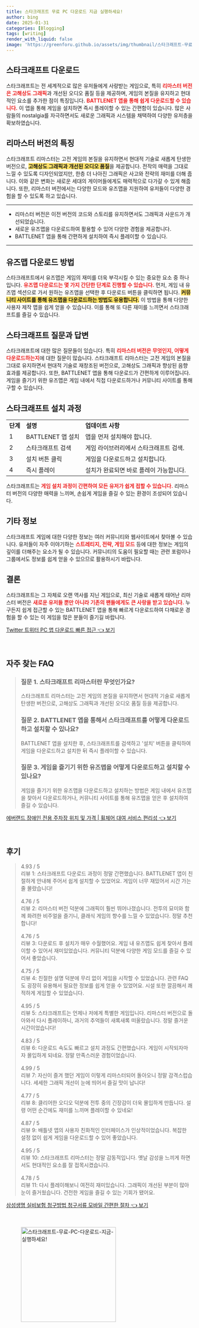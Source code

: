 ```yaml
---
title: 스타크래프트 무료 PC 다운로드 지금 실행하세요!
author: bing
date: 2025-01-31
categories: [Blogging]
tags: [writing]
render_with_liquid: false
image: 'https://greenforu.github.io/assets/img/thumbnail/스타크래프트-무료-PC-다운로드-지금-실행하세요!.webp'
---
```



<h2 id='스타크래프트_다운로드'>스타크래프트 다운로드</h2>

<p>스타크래프트는 전 세계적으로 많은 유저들에게 사랑받는 게임으로, 특히 <b><span style="color: #ee2323;">리마스터 버전은 고해상도 그래픽</span></b>과 개선된 오디오 품질 등을 제공하며, 게임의 본질을 유지하고 현대적인 요소를 추가한 점이 특징입니다. <b><span style="color: #ee2323;">BATTLENET 앱을 통해 쉽게 다운로드할 수 있습니다.</span></b> 이 앱을 통해 게임을 설치하면 즉시 플레이할 수 있는 간편함이 있습니다. 많은 사람들의 nostalgia를 자극하면서도 새로운 그래픽과 시스템을 채택하여 다양한 유저층을 확보하였습니다.</p>

<h2 id='리마스터_버전의_특징'>리마스터 버전의 특징</h2>

<p>스타크래프트 리마스터는 고전 게임의 본질을 유지하면서 현대적 기술로 새롭게 탄생한 버전으로, <b><span style="background-color: #ffe066;">고해상도 그래픽과 개선된 오디오 품질</span></b>을 제공합니다. 전작의 매력을 그대로 느낄 수 있도록 디자인되었지만, 한층 더 나아진 그래픽은 사고와 전략의 재미를 더해 줍니다. 이와 같은 변화는 새로운 세대의 게이머들에게도 매력적으로 다가갈 수 있게 해줍니다. 또한, 리마스터 버전에서는 다양한 모드와 유즈맵을 지원하여 유저들이 다양한 경험을 할 수 있도록 하고 있습니다.</p>

<hr />

<ul>
    <li>리마스터 버전은 이전 버전의 코드와 스토리를 유지하면서도 그래픽과 사운드가 개선되었습니다.</li>
    <li>새로운 유즈맵을 다운로드하여 활용할 수 있어 다양한 경험을 제공합니다.</li>
    <li>BATTLENET 앱을 통해 간편하게 설치하여 즉시 플레이할 수 있습니다.</li>
</ul>

<hr />

<h2 id='유즈맵_다운로드_방법'>유즈맵 다운로드 방법</h2>

<p>스타크래프트에서 유즈맵은 게임의 재미를 더욱 부각시킬 수 있는 중요한 요소 중 하나입니다. <b><span style="color: #ee2323;">유즈맵 다운로드는 몇 가지 간단한 단계로 진행할 수 있습니다.</span></b> 먼저, 게임 내 유즈맵 섹션으로 가서 원하는 유즈맵을 선택한 후 다운로드 버튼을 클릭하면 됩니다. <b><span style="background-color: #ffe066;">커뮤니티 사이트를 통해 유즈맵을 다운로드하는 방법도 유용합니다.</span></b> 이 방법을 통해 다양한 사용자 제작 맵을 쉽게 얻을 수 있습니다. 이를 통해 또 다른 재미를 느끼면서 스타크래프트를 즐길 수 있습니다.</p>

<h2 id='스타크래프트_질문과_답변'>스타크래프트 질문과 답변</h2>

<p>스타크래프트에 대한 많은 질문들이 있습니다. 특히 <b><span style="color: #ee2323;">리마스터 버전은 무엇인지, 어떻게 다운로드하는지</span></b>에 대한 질문이 많습니다. 스타크래프트 리마스터는 고전 게임의 본질을 그대로 유지하면서 현대적 기술로 재창조된 버전으로, 고해상도 그래픽과 향상된 음향 효과를 제공합니다. 또한, BATTLENET 앱을 통해 다운로드가 간편하게 이루어집니다. 게임을 즐기기 위한 유즈맵은 게임 내에서 직접 다운로드하거나 커뮤니티 사이트를 통해 구할 수 있습니다.</p>

<h2 id='스타크래프트_설치_과정'>스타크래프트 설치 과정</h2>

<table>
    <tr>
        <td><b>단계</b></td>
        <td><b>설명</b></td>
        <td><b>업데이트 사항</b></td>
    </tr>
    <tr>
        <td>1</td>
        <td>BATTLENET 앱 설치</td>
        <td>앱을 먼저 설치해야 합니다.</td>
    </tr>
    <tr>
        <td>2</td>
        <td>스타크래프트 검색</td>
        <td>게임 라이브러리에서 스타크래프트 검색.</td>
    </tr>
    <tr>
        <td>3</td>
        <td>설치 버튼 클릭</td>
        <td>게임을 다운로드하고 설치합니다.</td>
    </tr>
    <tr>
        <td>4</td>
        <td>즉시 플레이</td>
        <td>설치가 완료되면 바로 플레이 가능합니다.</td>
    </tr>
</table>

<p>스타크래프트는 <b><span style="color: #ee2323;">게임 설치 과정이 간편하여 모든 유저가 쉽게 접할 수 있습니다.</span></b> 리마스터 버전의 다양한 매력을 느끼며, 손쉽게 게임을 즐길 수 있는 환경이 조성되어 있습니다.</p>

<h2 id='기타_정보'>기타 정보</h2>

<p>스타크래프트 게임에 대한 다양한 정보는 여러 커뮤니티와 웹사이트에서 찾아볼 수 있습니다. 유저들이 자주 이야기하는 <b><span style="color: #ee2323;">스트레티지, 전략, 게임 모드</span></b> 등에 대한 정보는 게임의 깊이를 더해주는 요소가 될 수 있습니다. 커뮤니티의 도움이 필요할 때는 관련 포럼이나 그룹에서도 정보를 쉽게 얻을 수 있으므로 활용하시기 바랍니다.</p>

<h2 id='결론'>결론</h2>

<p>스타크래프트는 그 자체로 오랜 역사를 지닌 게임으로, 최신 기술로 새롭게 태어난 리마스터 버전은 <b><span style="color: #ee2323;">새로운 유저들 뿐만 아니라 기존의 팬들에게도 큰 사랑을 받고 있습니다.</span></b> 누구든지 쉽게 접근할 수 있는 BATTLENET 앱을 통해 빠르게 다운로드하여 다채로운 경험을 할 수 있는 이 게임을 많은 분들이 즐기길 바랍니다.</p>


<p><a class="click-button" title="Twitter 트위터 PC 앱 다운로드 빠른 접근" href="https://greenforu.github.io/posts/Twitter-%ED%8A%B8%EC%9C%84%ED%84%B0-PC-%EC%95%B1-%EB%8B%A4%EC%9A%B4%EB%A1%9C%EB%93%9C-%EB%B9%A0%EB%A5%B8-%EC%A0%91%EA%B7%BC/" rel="dofollow">Twitter 트위터 PC 앱 다운로드 빠른 접근 👈 보기</a></p><br>
<h2 id='자주_찾는_FAQ'>자주 찾는 FAQ</h2>
<div itemscope="" itemtype="https://schema.org/FAQPage"> 
<blockquote> 
<div itemscope="" itemprop="mainEntity" itemtype="https://schema.org/Question"> 
<h3 itemprop="name">질문 1. 스타크래프트 리마스터란 무엇인가요?</h3> 
<div itemscope="" itemprop="acceptedAnswer" itemtype="https://schema.org/Answer"> 
<span itemprop="text"> 
<p>스타크래프트 리마스터는 고전 게임의 본질을 유지하면서 현대적 기술로 새롭게 탄생한 버전으로, 고해상도 그래픽과 개선된 오디오 품질 등을 제공합니다.</p> 
</span> 
</div> 
</div> 
<div itemscope="" itemprop="mainEntity" itemtype="https://schema.org/Question"> 
<h3 itemprop="name">질문 2. BATTLENET 앱을 통해서 스타크래프트를 어떻게 다운로드하고 설치할 수 있나요?</h3> 
<div itemscope="" itemprop="acceptedAnswer" itemtype="https://schema.org/Answer"> 
<span itemprop="text"> 
<p>BATTLENET 앱을 설치한 후, 스타크래프트를 검색하고 '설치' 버튼을 클릭하여 게임을 다운로드하고 설치한 뒤 즉시 플레이할 수 있습니다.</p> 
</span> 
</div> 
</div> 
<div itemscope="" itemprop="mainEntity" itemtype="https://schema.org/Question"> 
<h3 itemprop="name">질문 3. 게임을 즐기기 위한 유즈맵을 어떻게 다운로드하고 설치할 수 있나요?</h3> 
<div itemscope="" itemprop="acceptedAnswer" itemtype="https://schema.org/Answer"> 
<span itemprop="text"> 
<p>게임을 즐기기 위한 유즈맵을 다운로드하고 설치하는 방법은 게임 내에서 유즈맵을 찾아서 다운로드하거나, 커뮤니티 사이트를 통해 유즈맵을 얻은 후 설치하여 즐길 수 있습니다.</p> 
</span> 
</div> 
</div> 
</blockquote> 
</div>
<p><a class="click-button" title="에버랜드 장애인 전용 주차장 위치 및 가격 | 휠체어 대여 서비스 편리성" href="https://greenforu.github.io/posts/%EC%97%90%EB%B2%84%EB%9E%9C%EB%93%9C-%EC%9E%A5%EC%95%A0%EC%9D%B8-%EC%A0%84%EC%9A%A9-%EC%A3%BC%EC%B0%A8%EC%9E%A5-%EC%9C%84%EC%B9%98-%EB%B0%8F-%EA%B0%80%EA%B2%A9-%ED%9C%A0%EC%B2%B4%EC%96%B4-%EB%8C%80%EC%97%AC-%EC%84%9C%EB%B9%84%EC%8A%A4-%ED%8E%B8%EB%A6%AC%EC%84%B1/" rel="dofollow">에버랜드 장애인 전용 주차장 위치 및 가격 | 휠체어 대여 서비스 편리성 👈 보기</a></p><br>
<h2 id='후기'>후기</h2>
<div itemscope itemtype="https://schema.org/Product">
  <blockquote>
  <div itemprop="review" itemscope itemtype="https://schema.org/Review">
      <div itemprop="reviewRating" itemscope itemtype="https://schema.org/Rating"> <span itemprop="ratingValue">4.93</span> / <span itemprop="bestRating">5</span> </div>
      <span itemprop="reviewBody">리뷰 1: 스타크래프트 다운로드 과정이 정말 간편했습니다. BATTLENET 앱이 친절하게 안내해 주어서 쉽게 설치할 수 있었어요. 게임이 너무 재밌어서 시간 가는 줄 몰랐습니다!</span>
  </div>
  <br>
  <div itemprop="review" itemscope itemtype="https://schema.org/Review">
      <div itemprop="reviewRating" itemscope itemtype="https://schema.org/Rating"> <span itemprop="ratingValue">4.76</span> / <span itemprop="bestRating">5</span> </div>
      <span itemprop="reviewBody">리뷰 2: 리마스터 버전 덕분에 그래픽이 훨씬 뛰어나졌습니다. 전투의 묘미와 함께 화려한 비주얼을 즐기니, 클래식 게임의 향수를 느낄 수 있었습니다. 정말 추천합니다!</span>
  </div>
  <br>
  <div itemprop="review" itemscope itemtype="https://schema.org/Review">
      <div itemprop="reviewRating" itemscope itemtype="https://schema.org/Rating"> <span itemprop="ratingValue">4.76</span> / <span itemprop="bestRating">5</span> </div>
      <span itemprop="reviewBody">리뷰 3: 다운로드 후 설치가 매우 수월했어요. 게임 내 유즈맵도 쉽게 찾아서 플레이할 수 있어서 재미있었습니다. 커뮤니티 덕분에 다양한 게임 모드를 즐길 수 있어서 좋았습니다.</span>
  </div>
  <br>
  <div itemprop="review" itemscope itemtype="https://schema.org/Review">
      <div itemprop="reviewRating" itemscope itemtype="https://schema.org/Rating"> <span itemprop="ratingValue">4.75</span> / <span itemprop="bestRating">5</span> </div>
      <span itemprop="reviewBody">리뷰 4: 친절한 설명 덕분에 무리 없이 게임을 시작할 수 있었습니다. 관련 FAQ도 굉장히 유용해서 필요한 정보를 쉽게 얻을 수 있었어요. 시설 또한 깔끔해서 쾌적하게 게임할 수 있었습니다.</span>
  </div>
  <br>
  <div itemprop="review" itemscope itemtype="https://schema.org/Review">
      <div itemprop="reviewRating" itemscope itemtype="https://schema.org/Rating"> <span itemprop="ratingValue">4.95</span> / <span itemprop="bestRating">5</span> </div>
      <span itemprop="reviewBody">리뷰 5: 스타크래프트는 언제나 저에게 특별한 게임입니다. 리마스터 버전으로 돌아와서 다시 플레이하니, 과거의 추억들이 새록새록 떠올랐습니다. 정말 즐거운 시간이었습니다!</span>
  </div>
  <br>
  <div itemprop="review" itemscope itemtype="https://schema.org/Review">
      <div itemprop="reviewRating" itemscope itemtype="https://schema.org/Rating"> <span itemprop="ratingValue">4.83</span> / <span itemprop="bestRating">5</span> </div>
      <span itemprop="reviewBody">리뷰 6: 다운로드 속도도 빠르고 설치 과정도 간편했습니다. 게임이 시작되자마자 몰입하게 되네요. 정말 만족스러운 경험이었습니다.</span>
  </div>
  <br>
  <div itemprop="review" itemscope itemtype="https://schema.org/Review">
      <div itemprop="reviewRating" itemscope itemtype="https://schema.org/Rating"> <span itemprop="ratingValue">4.99</span> / <span itemprop="bestRating">5</span> </div>
      <span itemprop="reviewBody">리뷰 7: 자신이 즐겨 했던 게임이 이렇게 리마스터되어 돌아오니 정말 감격스럽습니다. 세세한 그래픽 개선이 눈에 띄어서 즐길 맛이 납니다!</span>
  </div>
  <br>
  <div itemprop="review" itemscope itemtype="https://schema.org/Review">
      <div itemprop="reviewRating" itemscope itemtype="https://schema.org/Rating"> <span itemprop="ratingValue">4.77</span> / <span itemprop="bestRating">5</span> </div>
      <span itemprop="reviewBody">리뷰 8: 클리어한 오디오 덕분에 전투 중의 긴장감이 더욱 몰입하게 만듭니다. 설령 어떤 순간에도 재미를 느끼며 플레이할 수 있네요!</span>
  </div>
  <br>
  <div itemprop="review" itemscope itemtype="https://schema.org/Review">
      <div itemprop="reviewRating" itemscope itemtype="https://schema.org/Rating"> <span itemprop="ratingValue">4.87</span> / <span itemprop="bestRating">5</span> </div>
      <span itemprop="reviewBody">리뷰 9: 배틀넷 앱의 사용자 친화적인 인터페이스가 인상적이었습니다. 복잡한 설정 없이 쉽게 게임을 다운로드할 수 있어 좋았습니다.</span>
  </div>
  <br>
  <div itemprop="review" itemscope itemtype="https://schema.org/Review">
      <div itemprop="reviewRating" itemscope itemtype="https://schema.org/Rating"> <span itemprop="ratingValue">4.95</span> / <span itemprop="bestRating">5</span> </div>
      <span itemprop="reviewBody">리뷰 10: 스타크래프트 리마스터는 정말 감동적입니다. 옛날 감성을 느끼게 하면서도 현대적인 요소를 잘 접목시켰습니다.</span>
  </div>
  <br>
  <div itemprop="review" itemscope itemtype="https://schema.org/Review">
      <div itemprop="reviewRating" itemscope itemtype="https://schema.org/Rating"> <span itemprop="ratingValue">4.78</span> / <span itemprop="bestRating">5</span> </div>
      <span itemprop="reviewBody">리뷰 11: 다시 플레이해보니 여전히 재미있습니다. 그래픽이 개선된 부분이 많아 눈이 즐거웠습니다. 건전한 게임을 즐길 수 있는 기회가 됐어요.</span>
  </div>
  </blockquote>
</div>
<p><a class="click-button" title="삼성생명 실비보험 청구방법 청구서류 모바일 간편한 절차" href="https://greenforu.github.io/posts/%EC%82%BC%EC%84%B1%EC%83%9D%EB%AA%85-%EC%8B%A4%EB%B9%84%EB%B3%B4%ED%97%98-%EC%B2%AD%EA%B5%AC%EB%B0%A9%EB%B2%95-%EC%B2%AD%EA%B5%AC%EC%84%9C%EB%A5%98-%EB%AA%A8%EB%B0%94%EC%9D%BC-%EA%B0%84%ED%8E%B8%ED%95%9C-%EC%A0%88%EC%B0%A8/" rel="dofollow">삼성생명 실비보험 청구방법 청구서류 모바일 간편한 절차 👈 보기</a></p><br>
<figure class="image"><img src="https://greenforu.github.io/assets/img/thumbnail/스타크래프트-무료-PC-다운로드-지금-실행하세요!.webp" alt="스타크래프트-무료-PC-다운로드-지금-실행하세요!" width="256" height="256"></figure>